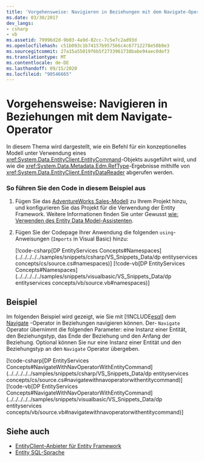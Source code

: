 ```yaml
---
title: 'Vorgehensweise: Navigieren in Beziehungen mit dem Navigate-Operator'
ms.date: 03/30/2017
dev_langs:
- csharp
- vb
ms.assetid: 79996d2d-9b03-4a9d-82cc-7c5e7c2ad93d
ms.openlocfilehash: c51b093c1b74157b957566c4c67712278e50b9e3
ms.sourcegitcommit: 27a15a55019f6b5f2733961738babe94aec0def3
ms.translationtype: MT
ms.contentlocale: de-DE
ms.lasthandoff: 09/15/2020
ms.locfileid: "90546665"
---
```

# <a name="how-to-navigate-relationships-with-the-navigate-operator"></a>Vorgehensweise: Navigieren in Beziehungen mit dem Navigate-Operator
In diesem Thema wird dargestellt, wie ein Befehl für ein konzeptionelles Modell unter Verwendung eines <xref:System.Data.EntityClient.EntityCommand>-Objekts ausgeführt wird, und wie die <xref:System.Data.Metadata.Edm.RefType>-Ergebnisse mithilfe von <xref:System.Data.EntityClient.EntityDataReader> abgerufen werden.  
  
### <a name="to-run-the-code-in-this-example"></a>So führen Sie den Code in diesem Beispiel aus  
  
1. Fügen Sie das [AdventureWorks Sales-Modell](https://github.com/Microsoft/sql-server-samples/releases/tag/adventureworks) zu Ihrem Projekt hinzu, und konfigurieren Sie das Projekt für die Verwendung der Entity Framework. Weitere Informationen finden Sie unter Gewusst [wie: Verwenden des Entity Data Model-Assistenten](/previous-versions/dotnet/netframework-4.0/bb738677(v=vs.100)).  
  
2. Fügen Sie der Codepage Ihrer Anwendung die folgenden `using`-Anweisungen (`Imports` in Visual Basic) hinzu:  
  
     [!code-csharp[DP EntityServices Concepts#Namespaces](../../../../../samples/snippets/csharp/VS_Snippets_Data/dp entityservices concepts/cs/source.cs#namespaces)]
     [!code-vb[DP EntityServices Concepts#Namespaces](../../../../../samples/snippets/visualbasic/VS_Snippets_Data/dp entityservices concepts/vb/source.vb#namespaces)]  
  
## <a name="example"></a>Beispiel  
 Im folgenden Beispiel wird gezeigt, wie Sie mit [!INCLUDE[esql](../../../../../includes/esql-md.md)] dem [Navigate](./language-reference/navigate-entity-sql.md) -Operator in Beziehungen navigieren können. Der- `Navigate` Operator übernimmt die folgenden Parameter: eine Instanz einer Entität, den Beziehungstyp, das Ende der Beziehung und den Anfang der Beziehung. Optional können Sie nur eine Instanz einer Entität und den Beziehungstyp an den `Navigate` Operator übergeben.  
  
 [!code-csharp[DP EntityServices Concepts#NavigateWithNavOperatorWithEntityCommand](../../../../../samples/snippets/csharp/VS_Snippets_Data/dp entityservices concepts/cs/source.cs#navigatewithnavoperatorwithentitycommand)]
 [!code-vb[DP EntityServices Concepts#NavigateWithNavOperatorWithEntityCommand](../../../../../samples/snippets/visualbasic/VS_Snippets_Data/dp entityservices concepts/vb/source.vb#navigatewithnavoperatorwithentitycommand)]  
  
## <a name="see-also"></a>Siehe auch

- [EntityClient-Anbieter für Entity Framework](entityclient-provider-for-the-entity-framework.md)
- [Entity SQL-Sprache](./language-reference/entity-sql-language.md)
